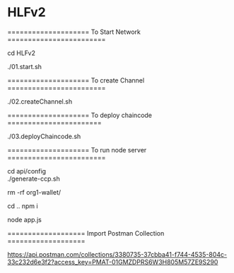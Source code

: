 # HLFv2


==================== To Start Network  ========================

cd HLFv2

./01.start.sh

==================== To create Channel ========================

./02.createChannel.sh

==================== To deploy chaincode =======================

./03.deployChaincode.sh

==================== To run node server  ========================

cd api/config   
./generate-ccp.sh

rm -rf org1-wallet/

cd  ..
npm  i 

node app.js 

=================== Import Postman Collection  ===================

https://api.postman.com/collections/3380735-37cbba41-f744-4535-804c-33c232d6e3f2?access_key=PMAT-01GMZDPRS6W3H805M57ZE9S290



